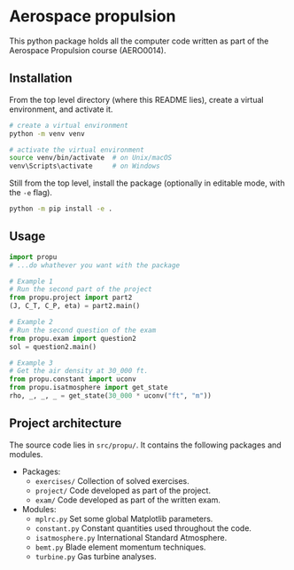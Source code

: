 # Aerospace propulsion

This python package holds all the computer code written
as part of the Aerospace Propulsion course (AERO0014).

## Installation

From the top level directory (where this README lies),
create a virtual environment, and activate it.
```sh
# create a virtual environment
python -m venv venv

# activate the virtual environment
source venv/bin/activate  # on Unix/macOS
venv\Scripts\activate     # on Windows
```

Still from the top level, install the package
(optionally in editable mode, with the `-e` flag).
```sh
python -m pip install -e .
```

## Usage

```python
import propu
# ...do whathever you want with the package

# Example 1
# Run the second part of the project
from propu.project import part2
(J, C_T, C_P, eta) = part2.main()

# Example 2
# Run the second question of the exam
from propu.exam import question2
sol = question2.main()

# Example 3
# Get the air density at 30_000 ft.
from propu.constant import uconv
from propu.isatmosphere import get_state
rho, _, _, _ = get_state(30_000 * uconv("ft", "m"))
```

## Project architecture

The source code lies in `src/propu/`.
It contains the following packages and modules.
- Packages:
  - `exercises/` Collection of solved exercises.
  - `project/` Code developed as part of the project.
  - `exam/` Code developed as part of the written exam.
- Modules:
  - `mplrc.py` Set some global Matplotlib parameters.
  - `constant.py` Constant quantities used throughout the code.
  - `isatmosphere.py` International Standard Atmosphere.
  - `bemt.py` Blade element momentum techniques.
  - `turbine.py` Gas turbine analyses.

